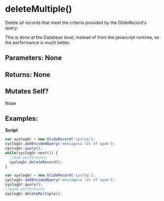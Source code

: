 # deleteMultiple()
Delete all records that meet the criteria provided by the GlideRecord's query.

This is done at the Database level, instead of from the javascript runtime, so the performance is much better.

## Parameters: None

## Returns: None

## Mutates Self?
Nope

## Examples:

**Script**
```js
var syslogGr = new GlideRecord('syslog');
syslogGr.addEncodedQuery('message=a lot of spam');
syslogGr.query();
while(syslogGr.next()) {
  //bad performance
  syslogGr.deleteRecord();
}

var syslogGr = new GlideRecord('syslog');
syslogGr.addEncodedQuery('message=a lot of spam');
syslogGr.query();
//good performance
syslogGr.deleteMultiple();
```
